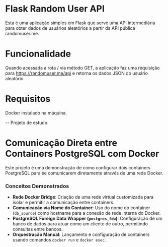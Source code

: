 # Flask Random User API

Esta é uma aplicação simples em Flask que serve uma API intermediária para obter dados de usuários aleatórios a partir da API pública randomuser.me.

# Funcionalidade
Quando acessada a rota / via método GET, a aplicação faz uma requisição para https://randomuser.me/api e retorna os dados JSON do usuário aleatório.

# Requisitos
Docker instalado na máquina.

-- Projeto de estudo.

# Comunicação Direta entre Containers PostgreSQL com Docker

Este projeto é uma demonstração de como configurar dois containers PostgreSQL para se comunicarem diretamente através de uma rede Docker.

### Conceitos Demonstrados

* **Rede Docker Bridge**: Criação de uma rede virtual customizada para isolar e permitir a comunicação entre containers.
* **Comunicação via Nome do Container**: Uso do nome do container (`db_source`) como hostname para a conexão de rede interna do Docker.
* **PostgreSQL Foreign Data Wrapper (`postgres_fdw`)**: Configuração de um banco de dados para atuar como um cliente de outro, permitindo consultas entre bancos.
* **Orquestração Manual**: Lançamento e configuração de containers usando comandos `docker run` e `docker exec`.
